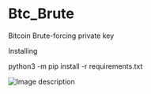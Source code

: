 # Btc_Brute
Bitcoin Brute-forcing private key


Installing 


python3 -m pip install -r requirements.txt

![Image description](https://github.com/shiky8/Btc_Brute/blob/master/Btc_Brutet.PNG)
